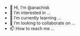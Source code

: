 - 👋 Hi, I’m @anachisk
- 👀 I’m interested in ...
- 🌱 I’m currently learning ...
- 💞️ I’m looking to collaborate on ...
- 📫 How to reach me ...

<!---
anachisk/anachisk is a ✨ special ✨ repository because its `README.md` (this file) appears on your GitHub profile.
You can click the Preview link to take a look at your changes.
--->
